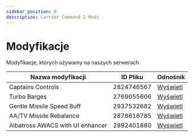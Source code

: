 ```yaml
---
sidebar_position: 0
description: Carrier Command 2 Mods
---
```


# Modyfikacje
Modyfikacje, których używamy na naszych serwerach

| Nazwa modyfikacji                | ID Pliku   | Odnośnik                                                                      |
| -------------------------------- | ---------- | ----------------------------------------------------------------------------- |
| Captains Controls                | 2824746567 | [Wyświetl](https://steamcommunity.com/sharedfiles/filedetails/?id=2824746567) |
| Turbo Barges                     | 2769055606 | [Wyświetl](https://steamcommunity.com/sharedfiles/filedetails/?id=2769055606) |
| Gentle Missile Speed Buff        | 2937532682 | [Wyświetl](https://steamcommunity.com/sharedfiles/filedetails/?id=2937532682) |
| AA/TV Missile Rebalance          | 2878616785 | [Wyświetl](https://steamcommunity.com/sharedfiles/filedetails/?id=2878616785) |
| Albatross AWACS with UI enhancer | 2892401880 | [Wyświetl](https://steamcommunity.com/sharedfiles/filedetails/?id=2892401880) |
